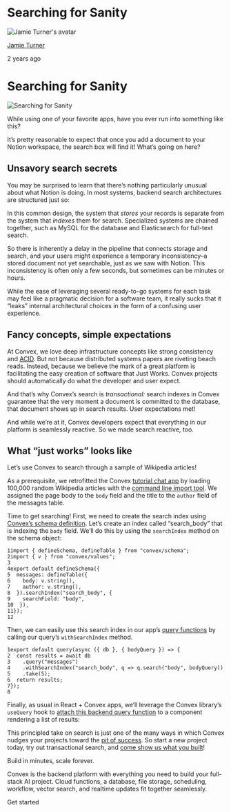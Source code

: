 # Searching for Sanity

![Jamie Turner's avatar](https://stack.convex.dev/_next/image?url=https%3A%2F%2Fcdn.sanity.io%2Fimages%2Fts10onj4%2Fproduction%2Fee80addc4a0315dc3175c4a08f64f8bc294568bd-400x400.jpg&w=3840&q=75)

[Jamie Turner](https://stack.convex.dev/author/jamwt)

2 years ago

# Searching for Sanity

![Searching for Sanity](https://stack.convex.dev/_next/image?url=https%3A%2F%2Fcdn.sanity.io%2Fimages%2Fts10onj4%2Fproduction%2F35cb37bae77e4771f2d3eb430c7455dd303624de-1920x1292.jpg&w=3840&q=75)

While using one of your favorite apps, have you ever run into something like this?

It’s pretty reasonable to expect that once you add a document to your Notion workspace, the search box will find it! What’s going on here?

## Unsavory search secrets

You may be surprised to learn that there’s nothing particularly unusual about what Notion is doing. In most systems, backend search architectures are structured just so:

In this common design, the system that _stores_ your records is separate from the system that _indexes_ them for search. Specialized systems are chained together, such as MySQL for the database and Elasticsearch for full-text search.

So there is inherently a delay in the pipeline that connects storage and search, and your users might experience a temporary inconsistency–a stored document not yet searchable, just as we saw with Notion. This inconsistency is often only a few seconds, but sometimes can be minutes or hours.

While the ease of leveraging several ready-to-go systems for each task may feel like a pragmatic decision for a software team, it really sucks that it “leaks” internal architectural choices in the form of a confusing user experience.

## Fancy concepts, simple expectations

At Convex, we love deep infrastructure concepts like strong consistency and [ACID](https://stack.convex.dev/dont-drop-acid). But not because distributed systems papers are riveting beach reads. Instead, because we believe the mark of a great platform is facilitating the easy creation of software that Just Works. Convex projects should automatically do what the developer and user expect.

And that’s why Convex’s search is _transactional:_ search indexes in Convex guarantee that the very moment a document is committed to the database, that document shows up in search results. User expectations met!

And while we’re at it, Convex developers expect that everything in our platform is seamlessly reactive. So we made search reactive, too.

## What “just works” looks like

Let’s use Convex to search through a sample of Wikipedia articles!

As a prerequisite, we retrofitted the Convex [tutorial chat app](https://docs.convex.dev/tutorial/welcome-to-convex) by loading 100,000 random Wikipedia articles with the [command line import tool](https://docs.convex.dev/using/cli#import-a-file-into-convex). We assigned the page body to the `body` field and the title to the `author` field of the messages table.

Time to get searching! First, we need to create the search index using [Convex’s schema definition](https://docs.convex.dev/using/schemas). Let’s create an index called “search\_body” that is indexing the `body` field. We’ll do this by using the `searchIndex` method on the schema object:

```tsx
1import { defineSchema, defineTable } from "convex/schema";
2import { v } from "convex/values";
3
4export default defineSchema({
5  messages: defineTable({
6    body: v.string(),
7    author: v.string(),
8  }).searchIndex("search_body", {
9    searchField: "body",
10  }),
11});
12
```

Then, we can easily use this search index in our app’s [query functions](https://docs.convex.dev/using/database-queries) by calling our query’s `withSearchIndex` method.

```tsx
1export default query(async ({ db }, { bodyQuery }) => {
2  const results = await db
3    .query("messages")
4    .withSearchIndex("search_body", q => q.search("body", bodyQuery))
5    .take(5);
6  return results;
7});
8
```

Finally, as usual in React + Convex apps, we’ll leverage the Convex library’s `useQuery` hook to [attach this backend query function](https://docs.convex.dev/using/writing-convex-functions#defining-convex-functions) to a component rendering a list of results:

This principled take on search is just one of the many ways in which Convex nudges your projects toward the [pit of success](https://blog.codinghorror.com/falling-into-the-pit-of-success/). So start a new project today, try out transactional search, and [come show us what you built](https://convex.dev/community)!

Build in minutes, scale forever.

Convex is the backend platform with everything you need to build your full-stack AI project. Cloud functions, a database, file storage, scheduling, workflow, vector search, and realtime updates fit together seamlessly.

Get started